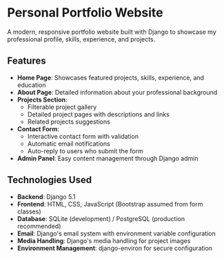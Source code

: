 # Personal Portfolio Website

A modern, responsive portfolio website built with Django to showcase my professional profile, skills, experience, and projects.

## Features

- **Home Page**: Showcases featured projects, skills, experience, and education
- **About Page**: Detailed information about your professional background
- **Projects Section**: 
  - Filterable project gallery
  - Detailed project pages with descriptions and links
  - Related projects suggestions
- **Contact Form**: 
  - Interactive contact form with validation
  - Automatic email notifications
  - Auto-reply to users who submit the form
- **Admin Panel**: Easy content management through Django admin

## Technologies Used

- **Backend**: Django 5.1
- **Frontend**: HTML, CSS, JavaScript (Bootstrap assumed from form classes)
- **Database**: SQLite (development) / PostgreSQL (production recommended)
- **Email**: Django's email system with environment variable configuration
- **Media Handling**: Django's media handling for project images
- **Environment Management**: django-environ for secure configuration
